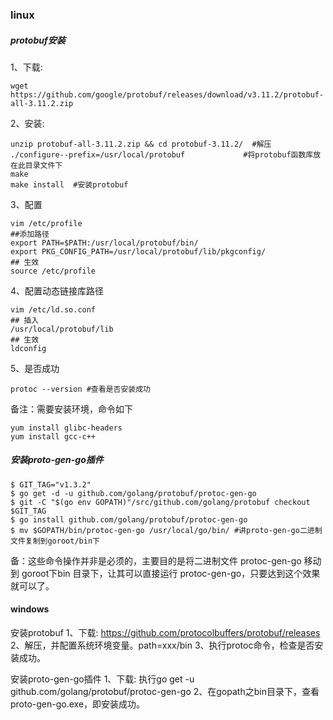 ### linux
##### protobuf安装
1、下载: 
```shell
wget https://github.com/google/protobuf/releases/download/v3.11.2/protobuf-all-3.11.2.zip

```
2、安装:
```shell
unzip protobuf-all-3.11.2.zip && cd protobuf-3.11.2/  #解压
./configure--prefix=/usr/local/protobuf             #将protobuf函数库放在此目录文件下
make
make install  #安装protobuf

```
3、配置
```
vim /etc/profile
##添加路径
export PATH=$PATH:/usr/local/protobuf/bin/ 
export PKG_CONFIG_PATH=/usr/local/protobuf/lib/pkgconfig/
## 生效
source /etc/profile
```
4、配置动态链接库路径
```
vim /etc/ld.so.conf
## 插入
/usr/local/protobuf/lib
## 生效
ldconfig
```
5、是否成功
```
protoc --version #查看是否安装成功
```
备注：需要安装环境，命令如下
```
yum install glibc-headers
yum install gcc-c++
```

##### 安装proto-gen-go插件
```shell
$ GIT_TAG="v1.3.2"
$ go get -d -u github.com/golang/protobuf/protoc-gen-go
$ git -C "$(go env GOPATH)"/src/github.com/golang/protobuf checkout $GIT_TAG
$ go install github.com/golang/protobuf/protoc-gen-go
$ mv $GOPATH/bin/protoc-gen-go /usr/local/go/bin/ #讲proto-gen-go二进制文件复制到goroot/bin下
```
备：这些命令操作并非是必须的，主要目的是将二进制文件 protoc-gen-go 移动到 goroot下bin 目录下，让其可以直接运行 protoc-gen-go，只要达到这个效果就可以了。

#### windows
安装protobuf
1、下载: https://github.com/protocolbuffers/protobuf/releases
2、解压，并配置系统环境变量。path=xxx/bin
3、执行protoc命令，检查是否安装成功。
 
 安装proto-gen-go插件
 1、下载: 执行go get -u github.com/golang/protobuf/protoc-gen-go
2、在gopath之bin目录下，查看proto-gen-go.exe，即安装成功。